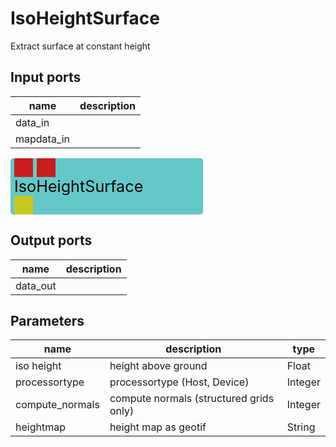 
# IsoHeightSurface
Extract surface at constant height

## Input ports
|name|description|
|-|-|
|data_in||
|mapdata_in||


<svg width="308.4" height="90" >
<rect x="0" y="0" width="308.4" height="90" rx="5" ry="5" style="fill:#64c8c8ff;" />
<rect x="6.0" y="0" width="30" height="30" rx="0" ry="0" style="fill:#c81e1eff;" >
<title>data_in</title></rect>
<title>data_in</title></rect><rect x="42.0" y="0" width="30" height="30" rx="0" ry="0" style="fill:#c81e1eff;" >
<title>mapdata_in</title></rect>
<title>mapdata_in</title></rect><rect x="6.0" y="60" width="30" height="30" rx="0" ry="0" style="fill:#c8c81eff;" >
<title>data_out</title></rect>
<text x="6.0" y="54.0" font-size="1.7999999999999998em">IsoHeightSurface</text></svg>

## Output ports
|name|description|
|-|-|
|data_out||


## Parameters
|name|description|type|
|-|-|-|
|iso height|height above ground|Float|
|processortype|processortype (Host, Device)|Integer|
|compute_normals|compute normals (structured grids only)|Integer|
|heightmap|height map as geotif|String|
